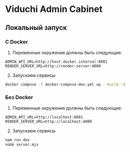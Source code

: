 # Viduchi Admin Cabinet

## Локальный запуск

### С Docker

1. Переменные окружения должны быть следующие:

```
ADMIN_API_URL=http://host.docker.internal:8081
RENDER_SERVER_URL=http://render-server:4000
```

2. Запускаем сервисы

```bash
docker compose -f docker-compose-dev.yml up --build -d
```

### Без Docker

1. Переменные окружения должны быть следующие:

```
ADMIN_API_URL=http://localhost:8081
RENDER_SERVER_URL=http://localhost:4000
```

2. Запускаем сервисы

```bash
npm run dev
node server.mjs
```